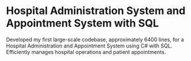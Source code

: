 # Hospital Administration System and Appointment System with SQL
 Developed my first large-scale codebase, approximately 6400 lines, for a Hospital Administration and Appointment System using C# with SQL. Efficiently manages hospital operations and patient appointments.
